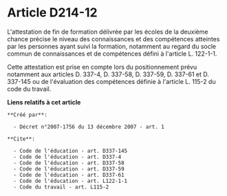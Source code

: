 # Article D214-12

L'attestation de fin de formation délivrée par les écoles de la deuxième chance précise le niveau des connaissances et des
compétences atteintes par les personnes ayant suivi la formation, notamment au regard du socle commun de connaissances et de
compétences défini à l'article L. 122-1-1. 

Cette attestation est prise en compte lors du positionnement prévu notamment aux articles D. 337-4, 
D. 337-58, D. 337-59, D. 337-61 et D. 337-145 ou de l'évaluation des compétences définie à l'article L. 115-2 du code du
travail.

**Liens relatifs à cet article**

	**Créé par**:

	  - Décret n°2007-1756 du 13 décembre 2007 - art. 1

	**Cite**:

	  - Code de l'éducation - art. D337-145
	  - Code de l'éducation - art. D337-4
	  - Code de l'éducation - art. D337-58
	  - Code de l'éducation - art. D337-59
	  - Code de l'éducation - art. D337-61
	  - Code de l'éducation - art. L122-1-1
	  - Code du travail - art. L115-2

